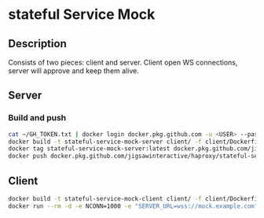 # stateful Service Mock

## Description

Consists of two pieces: client and server. Client open WS connections, server will approve and keep them alive.

## Server

### Build and push

```bash
cat ~/GH_TOKEN.txt | docker login docker.pkg.github.com -u <USER> --password-stdin # requires read/write package permission
docker build -t stateful-service-mock-server client/ -f client/Dockerfile
docker tag stateful-service-mock-server:latest docker.pkg.github.com/jigsawinteractive/haproxy/stateful-service-mock-server:latest
docker push docker.pkg.github.com/jigsawinteractive/haproxy/stateful-service-mock-server:latest
```

## Client

```bash
docker build -t stateful-service-mock-client client/ -f client/Dockerfile
docker run --rm -d -e NCONN=1000 -e "SERVER_URL=wss://mock.example.com" mock-client
```

